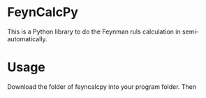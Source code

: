 # FeynCalcPy
This is a Python library to do the Feynman ruls calculation in semi-automatically. 

# Usage
Download the folder of feyncalcpy into your program folder. Then 
